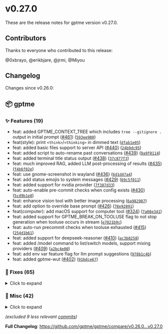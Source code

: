 # v0.27.0

These are the release notes for gptme version v0.27.0.

## Contributors

Thanks to everyone who contributed to this release:

@0xbrayo, @erikbjare, @jrmi, @Miyou

## Changelog

Changes since v0.26.0:


## 📦 gptme

### ✨ Features (19)

 - feat: added GPTME_CONTEXT_TREE which includes `tree --gitignore .` output in initial prompt ([#461](https://github.com/gptme/gptme/issues/461)) ([`593ee900`](https://github.com/gptme/gptme/commit/593ee900))
 - feat(style): print `<think>`/`<thinking>` in dimmed text ([`dfab1e05`](https://github.com/gptme/gptme/commit/dfab1e05))
 - feat: added basic files support to server API ([#440](https://github.com/gptme/gptme/issues/440)) ([`24b9dc95`](https://github.com/gptme/gptme/commit/24b9dc95))
 - feat: added script to auto-rename past conversations ([#439](https://github.com/gptme/gptme/issues/439)) ([`9a9f0114`](https://github.com/gptme/gptme/commit/9a9f0114))
 - feat: added terminal title status output ([#438](https://github.com/gptme/gptme/issues/438)) ([`37c877f3`](https://github.com/gptme/gptme/commit/37c877f3))
 - feat: much improved RAG, added LLM post-processing of results ([#435](https://github.com/gptme/gptme/issues/435)) ([`f4b6f02e`](https://github.com/gptme/gptme/commit/f4b6f02e))
 - feat: use gnome-screenshot in wayland ([#436](https://github.com/gptme/gptme/issues/436)) ([`6d1d47a4`](https://github.com/gptme/gptme/commit/6d1d47a4))
 - feat: add status emojis to system messages ([#429](https://github.com/gptme/gptme/issues/429)) ([`69c5f011`](https://github.com/gptme/gptme/commit/69c5f011))
 - feat: added support for nvidia provider ([`7f387d33`](https://github.com/gptme/gptme/commit/7f387d33))
 - feat: auto-enable pre-commit checks when config exists ([#430](https://github.com/gptme/gptme/issues/430)) ([`5cd9b1e8`](https://github.com/gptme/gptme/commit/5cd9b1e8))
 - feat: enhance vision tool with better image processing ([`6a982987`](https://github.com/gptme/gptme/commit/6a982987))
 - feat: add option to override base prompt ([#426](https://github.com/gptme/gptme/issues/426)) ([`78e92091`](https://github.com/gptme/gptme/commit/78e92091))
 - feat(computer): add macOS support for computer tool ([#324](https://github.com/gptme/gptme/issues/324)) ([`7a08e341`](https://github.com/gptme/gptme/commit/7a08e341))
 - feat: added support for GPTME_BREAK_ON_TOOLUSE flag to not stop generation when tooluse occurs in stream ([`e7021b9c`](https://github.com/gptme/gptme/commit/e7021b9c))
 - feat: auto-run precommit checks when tooluse exhausted ([#415](https://github.com/gptme/gptme/issues/415)) ([`254d1b61`](https://github.com/gptme/gptme/commit/254d1b61))
 - feat: added support for deepseek-reasoner ([#410](https://github.com/gptme/gptme/issues/410)) ([`ac3b8258`](https://github.com/gptme/gptme/commit/ac3b8258))
 - feat: added /model command to list/switch models, support mixing providers ([#409](https://github.com/gptme/gptme/issues/409)) ([`a2bc4e00`](https://github.com/gptme/gptme/commit/a2bc4e00))
 - feat: add env var feature flag for llm prompt suggestions ([`978b1c4b`](https://github.com/gptme/gptme/commit/978b1c4b))
 - feat: added gptme-wut ([#402](https://github.com/gptme/gptme/issues/402)) ([`91bdce67`](https://github.com/gptme/gptme/commit/91bdce67))

### 🐛 Fixes (65)
<details><summary>Click to expand</summary>
<p>

 - fix: fixed reduce_context script ([`2f8246c6`](https://github.com/gptme/gptme/commit/2f8246c6))
 - fix: added reduce_context.py script ([`f0edadde`](https://github.com/gptme/gptme/commit/f0edadde))
 - fix: added gh-pr-view-with-pr-comments.sh script ([`3e0dd23d`](https://github.com/gptme/gptme/commit/3e0dd23d))
 - fix: add gemini-2.0-flash-thinking-exp-01-21 to models ([#465](https://github.com/gptme/gptme/issues/465)) ([`489f73e6`](https://github.com/gptme/gptme/commit/489f73e6))
 - fix: fix /export command ([#460](https://github.com/gptme/gptme/issues/460)) ([`0ce55149`](https://github.com/gptme/gptme/commit/0ce55149))
 - fix: fix missing dependency warning ([#455](https://github.com/gptme/gptme/issues/455)) ([`ced1b9ac`](https://github.com/gptme/gptme/commit/ced1b9ac))
 - fix: fixed incorrect reference to GPTME_FRESH_CONTEXT (now just GPTME_FRESH) ([`ce626ed1`](https://github.com/gptme/gptme/commit/ce626ed1))
 - fix: fix circular import ([`417613c1`](https://github.com/gptme/gptme/commit/417613c1))
 - fix: correctly handle too long path names ([`ec1118c6`](https://github.com/gptme/gptme/commit/ec1118c6))
 - fix: dont expand paths in user commands for tools, like /shell ([#453](https://github.com/gptme/gptme/issues/453)) ([`96304695`](https://github.com/gptme/gptme/commit/96304695))
 - fix: fixed a bunch of get_default_model uses, return None instead of exception if unset ([`a3626c82`](https://github.com/gptme/gptme/commit/a3626c82))
 - fix: make model fully optional in prompts.py, no fallback to possibly unset default ([`29a0cb19`](https://github.com/gptme/gptme/commit/29a0cb19))
 - fix: correct content block processing in Anthropic LLM module ([`b4d2d962`](https://github.com/gptme/gptme/commit/b4d2d962))
 - fix(anthropic): use model_meta.supports_reasoning to determine wether to use thinking ([`91af56c1`](https://github.com/gptme/gptme/commit/91af56c1))
 - fix: add supports_reasoning to model_meta, disabling `<thinking>` prompting for such models ([`b15fb6a5`](https://github.com/gptme/gptme/commit/b15fb6a5))
 - fix(anthropic): set max_tokens from model metadata ([`a89ca157`](https://github.com/gptme/gptme/commit/a89ca157))
 - fix: refactor only-once warning of unknown model metadata ([`5d5f0e95`](https://github.com/gptme/gptme/commit/5d5f0e95))
 - fix: disabled `tool` tooluse format for Sonnet 3.7 with thinking, for now ([`4354f3e7`](https://github.com/gptme/gptme/commit/4354f3e7))
 - fix: only log missing model metadata warning once ([`ffb83789`](https://github.com/gptme/gptme/commit/ffb83789))
 - fix: added model metadata for sonnet 3.7 ([`1df392ac`](https://github.com/gptme/gptme/commit/1df392ac))
 - fix: add support for sonnet 3.7 ([`cb83725c`](https://github.com/gptme/gptme/commit/cb83725c))
 - fix: add `model` parameter to `step` function (dont rely on global) ([`ebc076bb`](https://github.com/gptme/gptme/commit/ebc076bb))
 - fix: refactored get_project_dir helper function ([`d231311e`](https://github.com/gptme/gptme/commit/d231311e))
 - fix: prompt to prefer absolute paths ([`ba11552a`](https://github.com/gptme/gptme/commit/ba11552a))
 - fix: fixes after RAG improvement PR ([`486d9858`](https://github.com/gptme/gptme/commit/486d9858))
 - fix: refactor workspace initialization ([`6936a4e1`](https://github.com/gptme/gptme/commit/6936a4e1))
 - fix: fix support for explicitly disabling pre-commit checks ([`603ecaae`](https://github.com/gptme/gptme/commit/603ecaae))
 - fix: added basic `gptme-util chats search` command, fixes to `gptme-util chats` overall ([#434](https://github.com/gptme/gptme/issues/434)) ([`b9a64578`](https://github.com/gptme/gptme/commit/b9a64578))
 - fix: adjust tts speed to 1.0 by default after tts_server.py updated to kokoro 1.0 which seems faster by default ([`6e3af447`](https://github.com/gptme/gptme/commit/6e3af447))
 - fix: upgrade tts_server.py to use kokoro 1.0, fix audio output device on linux ([#432](https://github.com/gptme/gptme/issues/432)) ([`007a0750`](https://github.com/gptme/gptme/commit/007a0750))
 - fix: improved status emojis in formatted messages ([`964b5280`](https://github.com/gptme/gptme/commit/964b5280))
 - fix: automatically clone Kokoro-82M repo in tts_server.py script ([`a6109c71`](https://github.com/gptme/gptme/commit/a6109c71))
 - fix: fixed support for o3 ([`3a810109`](https://github.com/gptme/gptme/commit/3a810109))
 - fix: log reasoning_content when available (i.e. Deepseek R1) ([`e13af3f3`](https://github.com/gptme/gptme/commit/e13af3f3))
 - fix: added support for GPTME_PATCH_RECOVERY where file is returned in error for non-matching patches ([`96ceec24`](https://github.com/gptme/gptme/commit/96ceec24))
 - fix: minor improvements to ipython function description formatting ([`7d2fec38`](https://github.com/gptme/gptme/commit/7d2fec38))
 - fix: auto-step in server (wip), dont use logmanager lock in API ([`c948e3b1`](https://github.com/gptme/gptme/commit/c948e3b1))
 - fix: improve formatting for large patch warnings ([`4ad126e3`](https://github.com/gptme/gptme/commit/4ad126e3))
 - fix: handle None workspace in get_project_config to prevent TypeError ([`d0fee8a6`](https://github.com/gptme/gptme/commit/d0fee8a6))
 - fix: minor logging improvements ([`48782fcd`](https://github.com/gptme/gptme/commit/48782fcd))
 - fix(screenshot): add prompting for screenshot permissions on macos ([`3bc328ea`](https://github.com/gptme/gptme/commit/3bc328ea))
 - fix(vision): rescale large images passed to view_image ([`1a1d969c`](https://github.com/gptme/gptme/commit/1a1d969c))
 - fix(tts): fix logging output in tts server ([`060b5d09`](https://github.com/gptme/gptme/commit/060b5d09))
 - fix(tts): added GPTME_VOICE_FINISH flag to wait for speech to finish before exiting ([`95042d40`](https://github.com/gptme/gptme/commit/95042d40))
 - fix(tts): combine short sentences into larger chunks before sending to tts server ([`d6a941ea`](https://github.com/gptme/gptme/commit/d6a941ea))
 - fix: remove exclusive mode ([#423](https://github.com/gptme/gptme/issues/423)) ([`0c99cb8f`](https://github.com/gptme/gptme/commit/0c99cb8f))
 - fix(tts): make tts server requests non-blocking, improve clean_for_speech ([#422](https://github.com/gptme/gptme/issues/422)) ([`44c3dfe9`](https://github.com/gptme/gptme/commit/44c3dfe9))
 - fix: improve pre-commit output message when files automatically fixed by hook ([`9b4e9117`](https://github.com/gptme/gptme/commit/9b4e9117))
 - fix: added support for knowledge cutoff in model metadata ([`d166b4cb`](https://github.com/gptme/gptme/commit/d166b4cb))
 - fix(eval): use seperate status emoji for timeouts ([`00fdd187`](https://github.com/gptme/gptme/commit/00fdd187))
 - fix: locate espeak library more intelligently on macOS ([`583a6b43`](https://github.com/gptme/gptme/commit/583a6b43))
 - fix: strip leading/trailing silence from tts output ([#420](https://github.com/gptme/gptme/issues/420)) ([`96c54c41`](https://github.com/gptme/gptme/commit/96c54c41))
 - fix: fix call_id regex format for deepseek ([`ec30e9b0`](https://github.com/gptme/gptme/commit/ec30e9b0))
 - fix: fixed tts_server.py on macOS ([#418](https://github.com/gptme/gptme/issues/418)) ([`477a81e2`](https://github.com/gptme/gptme/commit/477a81e2))
 - fix: enable `tool` format for deepseek provider ([`7fda8bdc`](https://github.com/gptme/gptme/commit/7fda8bdc))
 - fix: fixed summarization for openrouter and deepseek ([`d8a9bec6`](https://github.com/gptme/gptme/commit/d8a9bec6))
 - fix: added TODOs for better openrouter support ([`e56491f1`](https://github.com/gptme/gptme/commit/e56491f1))
 - fix: fixed output of codeblocks with unescaped rich [style] tags ([`07ed85fd`](https://github.com/gptme/gptme/commit/07ed85fd))
 - fix: detect tooluses with common path characters when cleaning for speech ([#412](https://github.com/gptme/gptme/issues/412)) ([`9124640b`](https://github.com/gptme/gptme/commit/9124640b))
 - fix: improve default models+toolformats to run in evals (autodetect from available keys) ([`598f4096`](https://github.com/gptme/gptme/commit/598f4096))
 - fix: fixed broken openrouter support due to missing entry in model metadata ([`0cd60a08`](https://github.com/gptme/gptme/commit/0cd60a08))
 - fix: added gptme-eval-docker.sh helper script ([`9e62c3d1`](https://github.com/gptme/gptme/commit/9e62c3d1))
 - fix: broken mixed tool formats execution while using  `tool` format ([#407](https://github.com/gptme/gptme/issues/407)) ([`bcf45cd5`](https://github.com/gptme/gptme/commit/bcf45cd5))
 - fix: improved logging output for gptme-rag calls (incl time taken) ([`33db67ec`](https://github.com/gptme/gptme/commit/33db67ec))
 - fix: cleaned up tts tool, detect if tts server isnt running ([#404](https://github.com/gptme/gptme/issues/404)) ([`d27da5e0`](https://github.com/gptme/gptme/commit/d27da5e0))

</p>
</details>

### 🔨 Misc (42)
<details><summary>Click to expand</summary>
<p>

 - chore: bump version to 0.27.0 ([`96a5b54e`](https://github.com/gptme/gptme/commit/96a5b54e))
 - docs: replaced github.com/ErikBjare/gptme links with github.com/gptme/gptme ([`6ac6f6e7`](https://github.com/gptme/gptme/commit/6ac6f6e7))
 - docs: reference both usage and examples in getting-started guide ([`1bd6a607`](https://github.com/gptme/gptme/commit/1bd6a607))
 - docs: fixed link ([`bb1c3f3f`](https://github.com/gptme/gptme/commit/bb1c3f3f))
 - docs: link to bob from README ([`2349c046`](https://github.com/gptme/gptme/commit/2349c046))
 - refactor: make computer tool share logic with screenshot tool ([#442](https://github.com/gptme/gptme/issues/442)) ([`412bace5`](https://github.com/gptme/gptme/commit/412bace5))
 - docs: mention Claude Code in alternatives ([`05648fb4`](https://github.com/gptme/gptme/commit/05648fb4))
 - refactor: refactored include_paths in chat.py by moving in and helpers into gptme.util.context ([`f008b6a9`](https://github.com/gptme/gptme/commit/f008b6a9))
 - docs: update the evals page to mention recommended model (sonnet) and available evals ([#451](https://github.com/gptme/gptme/issues/451)) ([`92965cd1`](https://github.com/gptme/gptme/commit/92965cd1))
 - refactor: extract get_default_model_summary ([`161451e1`](https://github.com/gptme/gptme/commit/161451e1))
 - docs: fixed broken document_prompt_function ([`004ced9e`](https://github.com/gptme/gptme/commit/004ced9e))
 - refactor: separate all get_default_model logic from get_model ([`5e3aa80a`](https://github.com/gptme/gptme/commit/5e3aa80a))
 - tests: uncomment test and mark to skip instead ([`40dc44c1`](https://github.com/gptme/gptme/commit/40dc44c1))
 - tests: disable broken search_ddg test ([`4a241f4c`](https://github.com/gptme/gptme/commit/4a241f4c))
 - refactor: refactored retry_(generator_)on_overloaded (almost-duplicate decorator) ([`e64006cc`](https://github.com/gptme/gptme/commit/e64006cc))
 - docs: add OpenHands to alternatives ([`1edf80d9`](https://github.com/gptme/gptme/commit/1edf80d9))
 - docs: split sections from 'dev guide' into new 'about' toctree in index ([`8845a1a6`](https://github.com/gptme/gptme/commit/8845a1a6))
 - chore: updated gitignore ([`2bdad1a7`](https://github.com/gptme/gptme/commit/2bdad1a7))
 - docs: improved lead in README ([`d07e799c`](https://github.com/gptme/gptme/commit/d07e799c))
 - docs: improved tools page ([`dae30218`](https://github.com/gptme/gptme/commit/dae30218))
 - docs: updated page with alternatives/comparison ([`5d53aa42`](https://github.com/gptme/gptme/commit/5d53aa42))
 - test: fixed conversation search test ([`8dfc3a06`](https://github.com/gptme/gptme/commit/8dfc3a06))
 - refactor: move default rag post-process prompt from config.py into tools/rag.py ([`0b9ea550`](https://github.com/gptme/gptme/commit/0b9ea550))
 - docs: fixes to config docs ([`2b11a3c7`](https://github.com/gptme/gptme/commit/2b11a3c7))
 - test: add requires_api test mark to run tests without API keys (such as for untrusted PRs) ([#433](https://github.com/gptme/gptme/issues/433)) ([`19895aa8`](https://github.com/gptme/gptme/commit/19895aa8))
 - docs: improve documentation and code style ([`8c536f17`](https://github.com/gptme/gptme/commit/8c536f17))
 - docs: improve TTS documentation and update README ([`00198a35`](https://github.com/gptme/gptme/commit/00198a35))
 - docs: added complexity metrics with radon to arewetiny docs, as makefile target ([#428](https://github.com/gptme/gptme/issues/428)) ([`0bd43f3e`](https://github.com/gptme/gptme/commit/0bd43f3e))
 - docs: fix RST formatting in config.rst ([`2059dddf`](https://github.com/gptme/gptme/commit/2059dddf))
 - docs: document potential DeepSeek/Gemini reasoning content support ([`ab780b99`](https://github.com/gptme/gptme/commit/ab780b99))
 - style: add newline between patch success message and warnings ([`8698758b`](https://github.com/gptme/gptme/commit/8698758b))
 - style: improve readability of base_prompt assignment ([`79df878a`](https://github.com/gptme/gptme/commit/79df878a))
 - refactor: improve imports and error handling in cli.py ([`de764dac`](https://github.com/gptme/gptme/commit/de764dac))
 - docs: document environment variables and feature flags ([`693b3be0`](https://github.com/gptme/gptme/commit/693b3be0))
 - chore: added config.toml to gitignore ([`456d9661`](https://github.com/gptme/gptme/commit/456d9661))
 - chore: added config.toml to gitignore ([`87d23cfa`](https://github.com/gptme/gptme/commit/87d23cfa))
 - tests: fixed tests for splitting/chunking sentences in tts ([`af0d3588`](https://github.com/gptme/gptme/commit/af0d3588))
 - test: generate unique run name for retries ([`6ff8b94b`](https://github.com/gptme/gptme/commit/6ff8b94b))
 - test: fixed test expecting 'Cost' which isn't known for some models ([`db212bd7`](https://github.com/gptme/gptme/commit/db212bd7))
 - test: fixed missing argument in test ([`0dbcf09e`](https://github.com/gptme/gptme/commit/0dbcf09e))
 - test: disabled test_search_google since its failing, improved error logging for failed searches with playwright ([`51f54e9a`](https://github.com/gptme/gptme/commit/51f54e9a))
 - chore: updated contributor cache ([`719da49f`](https://github.com/gptme/gptme/commit/719da49f))

</p>
</details>

*(excluded 9 less relevant [commits](https://github.com/gptme/gptme/compare/v0.26.0...v0.27.0))*

**Full Changelog**: https://github.com/gptme/gptme/compare/v0.26.0...v0.27.0
